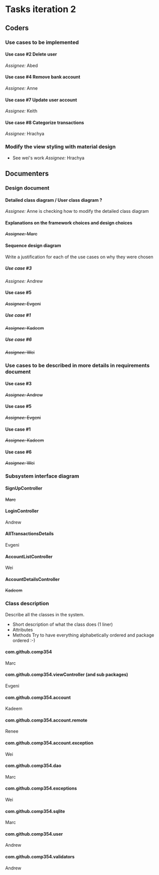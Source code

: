# Tasks iteration 2
## Coders
### Use cases to be implemented
#### Use case #2 Delete user
*Assignee:* Abed

#### Use case #4 Remove bank account
*Assignee:* Anne

#### Use case #7 Update user account
*Assignee:* Keith

#### Use case #8 Categorize transactions
*Assignee:* Hrachya

### Modify the view styling with material design
* See wei's work
*Assignee:* Hrachya

## Documenters
### Design document
#### Detailed class diagram / User class diagram ?
*Assignee:* Anne is checking how to modify the detailed class diagram
#### Explanations on the framework choices and design choices
~~*Assignee:* Marc~~
#### Sequence design diagram
Write a justification for each of the use cases on why they were chosen
##### Use case #3
*Assignee:* Andrew

#### Use case #5
~~*Assignee:* Evgeni~~

##### Use case #1
~~*Assignee:* Kadeem~~

##### Use case #6
~~*Assignee:* Wei~~

### Use cases to be described in more details in requirements document
#### Use case #3
~~*Assignee:* Andrew~~

#### Use case #5
~~*Assignee:* Evgeni~~

#### Use case #1
~~*Assignee:* Kadeem~~

#### Use case #6
~~*Assignee:* Wei~~

### Subsystem interface diagram
#### SignUpController
~~Marc~~
#### LoginController
Andrew
#### AllTransactionsDetails
Evgeni
#### AccountListController
Wei
#### AccountDetailsController
~~Kadeem~~

### Class description
Describe all the classes in the system.
* Short description of what the class does (1 liner)
* Attributes
* Methods
Try to have everything alphabetically ordered and package ordered :-)
#### com.github.comp354
Marc
#### com.github.comp354.viewController (and sub packages)
Evgeni
#### com.github.comp354.account
Kadeem
#### com.github.comp354.account.remote
Renee
#### com.github.comp354.account.exception
Wei
#### com.github.comp354.dao
Marc
#### com.github.comp354.exceptions
Wei
#### com.github.comp354.sqlite
Marc
#### com.github.comp354.user
Andrew
#### com.github.comp354.validators
Andrew
